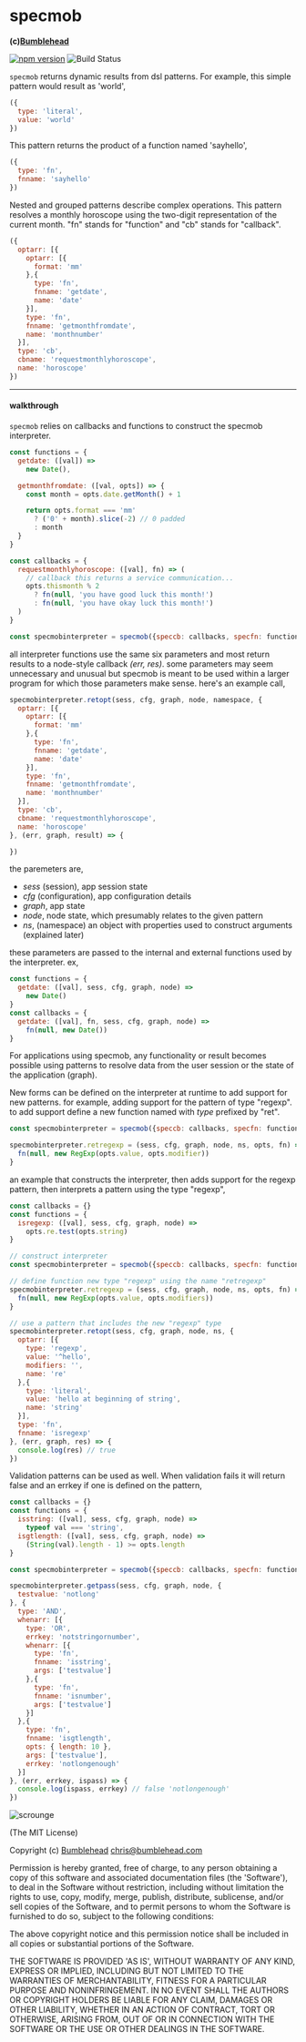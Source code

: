 specmob
=======
**(c)[Bumblehead][0]**

[![npm version](https://badge.fury.io/js/specmob.svg)](https://badge.fury.io/js/specmob) ![Build Status](https://github.com/iambumblehead/specmob/workflows/test/badge.svg)

`specmob` returns dynamic results from dsl patterns. For example, this simple pattern would result as 'world',

```javascript
({
  type: 'literal',
  value: 'world'
})
```

This pattern returns the product of a function named 'sayhello',
```javascript
({
  type: 'fn',
  fnname: 'sayhello'
})
```

Nested and grouped patterns describe complex operations. This pattern resolves a monthly horoscope using the two-digit representation of the current month. "fn" stands for "function" and "cb" stands for "callback".
```javascript
({
  optarr: [{
    optarr: [{
      format: 'mm'
    },{
      type: 'fn',
      fnname: 'getdate',
      name: 'date'
    }],
    type: 'fn',
    fnname: 'getmonthfromdate',
    name: 'monthnumber'
  }],
  type: 'cb',
  cbname: 'requestmonthlyhoroscope',
  name: 'horoscope'
})
```

---------------------------------------------------------
#### <a id="walkthrough"></a>walkthrough

`specmob` relies on callbacks and functions to construct the specmob interpreter.

```javascript
const functions = {
  getdate: ([val]) =>
    new Date(),

  getmonthfromdate: ([val, opts]) => {
    const month = opts.date.getMonth() + 1

    return opts.format === 'mm'
      ? ('0' + month).slice(-2) // 0 padded
      : month
  }
}

const callbacks = {
  requestmonthlyhoroscope: ([val], fn) => (
    // callback this returns a service communication...
    opts.thismonth % 2
      ? fn(null, 'you have good luck this month!')
      : fn(null, 'you have okay luck this month!')
  )
}

const specmobinterpreter = specmob({speccb: callbacks, specfn: functions})
```

all interpreter functions use the same six parameters and most return results to a node-style callback _(err, res)_. some parameters may seem unnecessary and unusual but specmob is meant to be used within a larger program for which those parameters make sense. here's an example call,

```javascript
specmobinterpreter.retopt(sess, cfg, graph, node, namespace, {
  optarr: [{
    optarr: [{
      format: 'mm'
    },{
      type: 'fn',
      fnname: 'getdate',
      name: 'date'
    }],
    type: 'fn',
    fnname: 'getmonthfromdate',
    name: 'monthnumber'
  }],
  type: 'cb',
  cbname: 'requestmonthlyhoroscope',
  name: 'horoscope'
}, (err, graph, result) => {

})
```

the paremeters are,

 * _sess_ (session), app session state
 * _cfg_ (configuration), app configuration details
 * _graph_, app state
 * _node_, node state, which presumably relates to the given pattern
 * _ns_, (namespace) an object with properties used to construct arguments (explained later)

these parameters are passed to the internal and external functions used by the interpreter. ex,

```javascript
const functions = {
  getdate: ([val], sess, cfg, graph, node) =>
    new Date()
}
const callbacks = {
  getdate: ([val], fn, sess, cfg, graph, node) =>
    fn(null, new Date())
}
```

For applications using specmob, any functionality or result becomes possible using patterns to resolve data from the user session or the state of the application (graph).

New forms can be defined on the interpreter at runtime to add support for new patterns. for example, adding support for the pattern of type "regexp". to add support define a new function named with _type_ prefixed by "ret".

```javascript
const specmobinterpreter = specmob({speccb: callbacks, specfn: functions})

specmobinterpreter.retregexp = (sess, cfg, graph, node, ns, opts, fn) => {
  fn(null, new RegExp(opts.value, opts.modifier))
}
```

an example that constructs the interpreter, then adds support for the regexp pattern, then interprets a pattern using the type "regexp",

```javascript
const callbacks = {}
const functions = {
  isregexp: ([val], sess, cfg, graph, node) =>
    opts.re.test(opts.string)
}

// construct interpreter
const specmobinterpreter = specmob({speccb: callbacks, specfn: functions})

// define function new type "regexp" using the name "retregexp"
specmobinterpreter.retregexp = (sess, cfg, graph, node, ns, opts, fn) => {
  fn(null, new RegExp(opts.value, opts.modifiers))
}

// use a pattern that includes the new "regexp" type
specmobinterpreter.retopt(sess, cfg, graph, node, ns, {
  optarr: [{
    type: 'regexp',
    value: '^hello',
    modifiers: '',
    name: 're'
  },{
    type: 'literal',
    value: 'hello at beginning of string',
    name: 'string'
  }],
  type: 'fn',
  fnname: 'isregexp'
}, (err, graph, res) => {
  console.log(res) // true
})
```

Validation patterns can be used as well. When validation fails it will return false and an errkey if one is defined on the pattern,

```javascript
const callbacks = {}
const functions = {
  isstring: ([val], sess, cfg, graph, node) =>
    typeof val === 'string',
  isgtlength: ([val], sess, cfg, graph, node) =>
    (String(val).length - 1) >= opts.length
}

const specmobinterpreter = specmob({speccb: callbacks, specfn: functions})

specmobinterpreter.getpass(sess, cfg, graph, node, {
  testvalue: 'notlong'
}, {
  type: 'AND',
  whenarr: [{
    type: 'OR',
    errkey: 'notstringornumber',
    whenarr: [{
      type: 'fn',
      fnname: 'isstring',
      args: ['testvalue']
    },{
      type: 'fn',
      fnname: 'isnumber',
      args: ['testvalue']
    }]
  },{
    type: 'fn',
    fnname: 'isgtlength',
    opts: { length: 10 },
    args: ['testvalue'],
    errkey: 'notlongenough'
  }]
}, (err, errkey, ispass) => {
  console.log(ispass, errkey) // false 'notlongenough'
})
```



[0]: http://www.bumblehead.com                            "bumblehead"
[1]: https://www.npmjs.com/package/setimmediate         "setimmediate"


![scrounge](https://github.com/iambumblehead/scroungejs/raw/main/img/hand.png)

(The MIT License)

Copyright (c) [Bumblehead][0] <chris@bumblehead.com>

Permission is hereby granted, free of charge, to any person obtaining a copy of this software and associated documentation files (the 'Software'), to deal in the Software without restriction, including without limitation the rights to use, copy, modify, merge, publish, distribute, sublicense, and/or sell copies of the Software, and to permit persons to whom the Software is furnished to do so, subject to the following conditions:

The above copyright notice and this permission notice shall be included in all copies or substantial portions of the Software.

THE SOFTWARE IS PROVIDED 'AS IS', WITHOUT WARRANTY OF ANY KIND, EXPRESS OR IMPLIED, INCLUDING BUT NOT LIMITED TO THE WARRANTIES OF MERCHANTABILITY, FITNESS FOR A PARTICULAR PURPOSE AND NONINFRINGEMENT. IN NO EVENT SHALL THE AUTHORS OR COPYRIGHT HOLDERS BE LIABLE FOR ANY CLAIM, DAMAGES OR OTHER LIABILITY, WHETHER IN AN ACTION OF CONTRACT, TORT OR OTHERWISE, ARISING FROM, OUT OF OR IN CONNECTION WITH THE SOFTWARE OR THE USE OR OTHER DEALINGS IN THE SOFTWARE.
